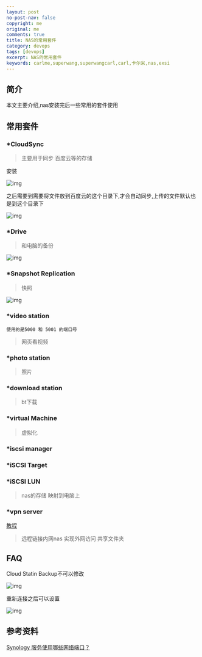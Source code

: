 ```yaml
---
layout: post
no-post-nav: false 
copyright: me
original: me
comments: true
title: NAS的常用套件
category: devops
tags: [devops]
excerpt: NAS的常用套件
keywords: carlme,superwang,superwangcarl,carl,卡尔米,nas,exsi
---
```


## 简介

本文主要介绍,nas安装完后一些常用的套件使用

## 常用套件

### *CloudSync

> 主要用于同步 百度云等的存储

安装

![img]({{site.cdn}}assets/images/blog/2019/20190421191437.png)

之后需要到需要将文件放到百度云的这个目录下,才会自动同步,上传的文件默认也是到这个目录下

![img]({{site.cdn}}assets/images/blog/2019/20190424113011.png)

### *Drive

> 和电脑的备份

![img]({{site.cdn}}assets/images/blog/2019/20190421203313.png)

### *Snapshot Replication

> 快照

![img]({{site.cdn}}assets/images/blog/2019/20190421205320.png)

### *video station

`使用的是5000 和 5001 的端口号`

> 网页看视频

### *photo station

> 照片

### *download station

> bt下载

### *virtual Machine

> 虚拟化

### *iscsi manager

### *iSCSI Target

### *iSCSI LUN

> nas的存储 映射到电脑上

### *vpn server

[教程]({{site.url}}/devops/2019/05/31/devops-exsi-nas-vpnserver-file.html)

> 远程链接内网nas 实现外网访问 共享文件夹

## FAQ

Cloud Statin Backup不可以修改

![img]({{site.cdn}}assets/images/blog/2019/20190422231640.png)

重新连接之后可以设置

![img]({{site.cdn}}assets/images/blog/2019/20190422231830.png)

## 参考资料

[Synology 服务使用哪些网络端口？](https://o.hiue.cn/41.html)

